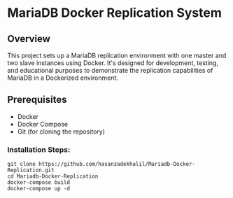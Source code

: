 # MariaDB Docker Replication System

## Overview
This project sets up a MariaDB replication environment with one master and two slave instances using Docker. It's designed for development, testing, and educational purposes to demonstrate the replication capabilities of MariaDB in a Dockerized environment.

## Prerequisites
- Docker
- Docker Compose
- Git (for cloning the repository)

### Installation Steps:

```
git clone https://github.com/hasanzadekhalil/Mariadb-Docker-Replication.git
cd Mariadb-Docker-Replication
docker-compose build
docker-compose up -d
```
